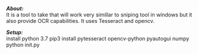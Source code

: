 **_About:_**  
It is a tool to take that will work very simillar to sniping tool in windows but it also provide OCR capabilities.
It uses Tesseract and opencv.

**_Setup:_**  
install python 3.7
pip3 install pytesseract opencv-python pyautogui numpy
python init.py
